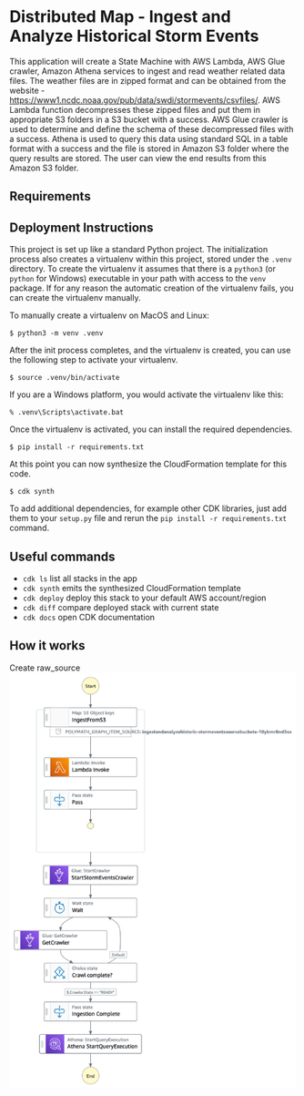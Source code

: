 
# Distributed Map - Ingest and Analyze Historical Storm Events

This application will create a State Machine with AWS Lambda, AWS Glue crawler, Amazon Athena services to ingest and read weather related data files.
The weather files are in zipped format and can be obtained from the website - https://www1.ncdc.noaa.gov/pub/data/swdi/stormevents/csvfiles/. AWS Lambda function decompresses these zipped files and put them in appropriate S3 folders in a S3 bucket with a success. AWS Glue crawler is used to determine and define the schema of these decompressed files with a success. Athena is used to query this data using standard SQL in a table format with a success and the file is stored in Amazon S3 folder where the query results are stored. The user can view the end results from this Amazon S3 folder.


## Requirements

## Deployment Instructions

This project is set up like a standard Python project.  The initialization
process also creates a virtualenv within this project, stored under the `.venv`
directory.  To create the virtualenv it assumes that there is a `python3`
(or `python` for Windows) executable in your path with access to the `venv`
package. If for any reason the automatic creation of the virtualenv fails,
you can create the virtualenv manually.

To manually create a virtualenv on MacOS and Linux:

```
$ python3 -m venv .venv
```

After the init process completes, and the virtualenv is created, you can use the following
step to activate your virtualenv.

```
$ source .venv/bin/activate
```

If you are a Windows platform, you would activate the virtualenv like this:

```
% .venv\Scripts\activate.bat
```

Once the virtualenv is activated, you can install the required dependencies.

```
$ pip install -r requirements.txt
```

At this point you can now synthesize the CloudFormation template for this code.

```
$ cdk synth
```

To add additional dependencies, for example other CDK libraries, just add
them to your `setup.py` file and rerun the `pip install -r requirements.txt`
command.

## Useful commands

 * `cdk ls`          list all stacks in the app
 * `cdk synth`       emits the synthesized CloudFormation template
 * `cdk deploy`      deploy this stack to your default AWS account/region
 * `cdk diff`        compare deployed stack with current state
 * `cdk docs`        open CDK documentation


## How it works

Create raw_source 
![image](./resources/stepfunctions_graph.png)

